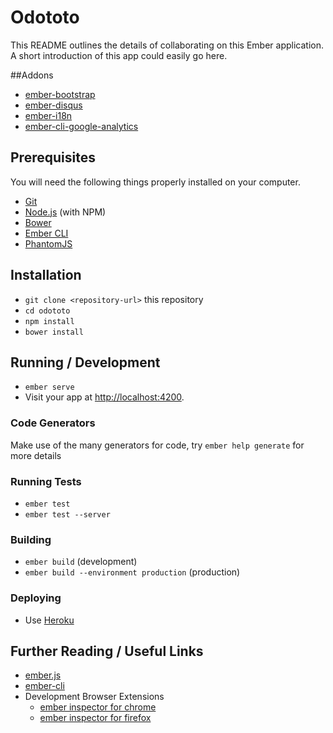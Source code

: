 # Odototo

This README outlines the details of collaborating on this Ember application.
A short introduction of this app could easily go here.

##Addons

* [ember-bootstrap](https://github.com/kaliber5/ember-bootstrap)
* [ember-disqus](https://github.com/sir-dunxalot/ember-disqus)
* [ember-i18n](https://github.com/jamesarosen/ember-i18n)
* [ember-cli-google-analytics](https://github.com/pgrippi/ember-cli-google-analytics)

## Prerequisites

You will need the following things properly installed on your computer.

* [Git](http://git-scm.com/)
* [Node.js](http://nodejs.org/) (with NPM)
* [Bower](http://bower.io/)
* [Ember CLI](http://ember-cli.com/)
* [PhantomJS](http://phantomjs.org/)

## Installation

* `git clone <repository-url>` this repository
* `cd odototo`
* `npm install`
* `bower install`

## Running / Development

* `ember serve`
* Visit your app at [http://localhost:4200](http://localhost:4200).

### Code Generators

Make use of the many generators for code, try `ember help generate` for more details

### Running Tests

* `ember test`
* `ember test --server`

### Building

* `ember build` (development)
* `ember build --environment production` (production)

### Deploying

* Use [Heroku](https://www.heroku.com)

## Further Reading / Useful Links

* [ember.js](http://emberjs.com/)
* [ember-cli](http://ember-cli.com/)
* Development Browser Extensions
  * [ember inspector for chrome](https://chrome.google.com/webstore/detail/ember-inspector/bmdblncegkenkacieihfhpjfppoconhi)
  * [ember inspector for firefox](https://addons.mozilla.org/en-US/firefox/addon/ember-inspector/)
